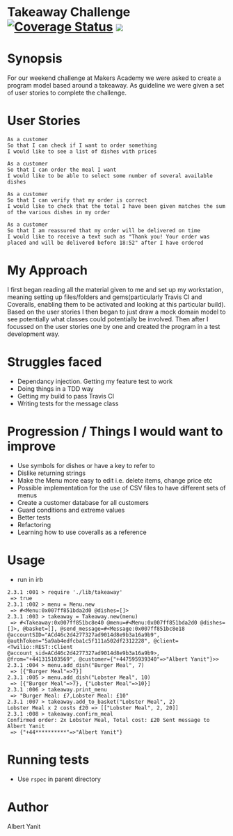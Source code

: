 Takeaway Challenge  <a href='https://coveralls.io/github/ayanit1/takeaway-challenge?branch=master'><img src='https://coveralls.io/repos/github/ayanit1/takeaway-challenge/badge.svg?branch=master' alt='Coverage Status' /></a> <a href="https://travis-ci.org/ayanit1/airport_challenge"><img src="https://travis-ci.org/ayanit1/airport_challenge.svg?branch=master"></a>
==================

Synopsis
========
For our weekend challenge at Makers Academy we were asked to create a program model based around a takeaway. As guideline we were given a set of user stories to complete the challenge.

User Stories
============
```
As a customer
So that I can check if I want to order something
I would like to see a list of dishes with prices

As a customer
So that I can order the meal I want
I would like to be able to select some number of several available dishes

As a customer
So that I can verify that my order is correct
I would like to check that the total I have been given matches the sum of the various dishes in my order

As a customer
So that I am reassured that my order will be delivered on time
I would like to receive a text such as "Thank you! Your order was placed and will be delivered before 18:52" after I have ordered
```

My Approach
===========
I first began reading all the material given to me and set up my workstation, meaning setting up files/folders and gems(particularly Travis CI and Coveralls, enabling them to be activated and looking at this particular build). Based on the user stories I then began to just draw a mock domain model to see potentially what classes could potentially be involved. Then after I focussed on the user stories one by one and created the program in a test development way.

Struggles faced
===============
- Dependancy injection. Getting my feature test to work
- Doing things in a TDD way
- Getting my build to pass Travis CI
- Writing tests for the message class


Progression / Things I would want to improve
============================================
- Use symbols for dishes or have a key to refer to
- Dislike returning strings
- Make the Menu more easy to edit i.e. delete items, change price etc
- Possible implementation for the use of CSV files to have different sets of menus
- Create a customer database for all customers
- Guard conditions and extreme values
- Better tests
- Refactoring
- Learning how to use coveralls as a reference

Usage
==========
- run in irb

```
2.3.1 :001 > require './lib/takeaway'
 => true
2.3.1 :002 > menu = Menu.new
 => #<Menu:0x007ff851bda2d0 @dishes=[]>
2.3.1 :003 > takeaway = Takeaway.new(menu)
 => #<Takeaway:0x007ff851bc8e40 @menu=#<Menu:0x007ff851bda2d0 @dishes=[]>, @basket=[], @send_message=#<Message:0x007ff851bc8e18 @accountSID="ACd46c2d4277327ad9014d8e9b3a16a9b9", @authToken="5a9ab4edfcba1c5f111a502df2312228", @client=<Twilio::REST::Client @account_sid=ACd46c2d4277327ad9014d8e9b3a16a9b9>, @from="+441315103569", @customer={"+447595939340"=>"Albert Yanit"}>>
2.3.1 :004 > menu.add_dish("Burger Meal", 7)
 => [{"Burger Meal"=>7}]
2.3.1 :005 > menu.add_dish("Lobster Meal", 10)
 => [{"Burger Meal"=>7}, {"Lobster Meal"=>10}]
2.3.1 :006 > takeaway.print_menu
 => "Burger Meal: £7,Lobster Meal: £10"
2.3.1 :007 > takeaway.add_to_basket("Lobster Meal", 2)
Lobster Meal x 2 costs £20 => [["Lobster Meal", 2, 20]]
2.3.1 :008 > takeaway.confirm_meal
Confirmed order: 2x Lobster Meal, Total cost: £20 Sent message to Albert Yanit
 => {"+44**********"=>"Albert Yanit"}
 ```
Running tests
=============
- Use ```rspec``` in parent directory

Author
====================
Albert Yanit
